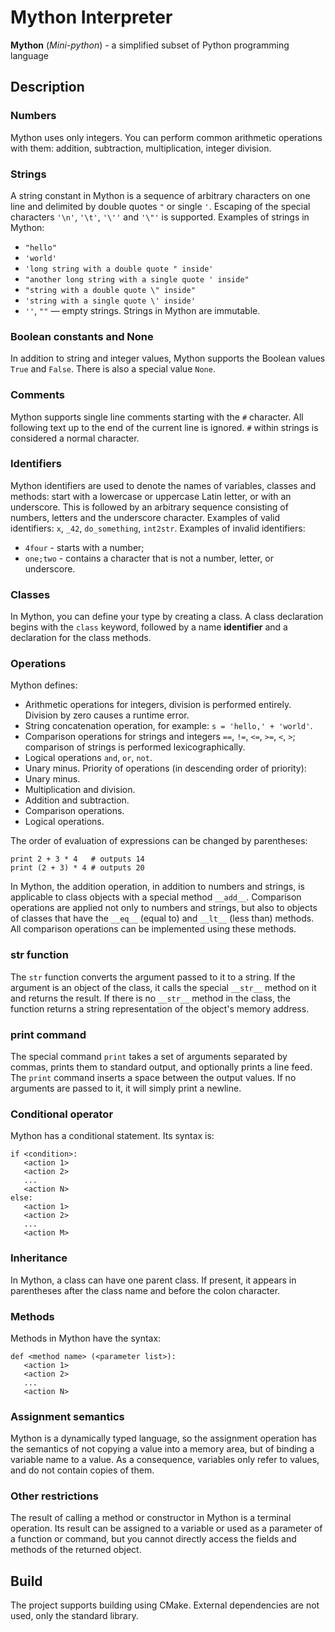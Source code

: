 # Mython Interpreter
**Mython** (*Mini-python*) - a simplified subset of Python programming language

## Description
### Numbers
Mython uses only integers. You can perform common arithmetic operations with them: addition, subtraction, multiplication, integer division.
### Strings
A string constant in Mython is a sequence of arbitrary characters on one line and delimited by double quotes ```"``` or single ```'```. Escaping of the special characters ```'\n'```, ```'\t'```, ```'\''``` and ```'\"'``` is supported. Examples of strings in Mython:
- ```"hello"```
- ```'world'```
- ```'long string with a double quote " inside'```
- ```"another long string with a single quote ' inside"```
- ```"string with a double quote \" inside"```
- ```'string with a single quote \' inside'```
- ```''```, ```""``` — empty strings.
Strings in Mython are immutable.
### Boolean constants and None
In addition to string and integer values, Mython supports the Boolean values ```True``` and ```False```. There is also a special value ```None```.
### Comments
Mython supports single line comments starting with the ```#``` character. All following text up to the end of the current line is ignored. ```#``` within strings is considered a normal character.
### Identifiers
Mython identifiers are used to denote the names of variables, classes and methods: start with a lowercase or uppercase Latin letter, or with an underscore. This is followed by an arbitrary sequence consisting of numbers, letters and the underscore character.
Examples of valid identifiers: ```x```, ```_42```, ```do_something```, ```int2str```.
Examples of invalid identifiers:
- ```4four``` - starts with a number;
- ```one;two``` - contains a character that is not a number, letter, or underscore.
### Classes
In Mython, you can define your type by creating a class. A class declaration begins with the ```class``` keyword, followed by a name **identifier** and a declaration for the class methods.
### Operations
Mython defines:
- Arithmetic operations for integers, division is performed entirely. Division by zero causes a runtime error.
- String concatenation operation, for example: ```s = 'hello,' + 'world'```.
- Comparison operations for strings and integers ```==```, ```!=```, ```<=```, ```>=```, ```<```, ```>```; comparison of strings is performed lexicographically.
- Logical operations ```and```, ```or```, ```not```.
- Unary minus.
Priority of operations (in descending order of priority):
- Unary minus.
- Multiplication and division.
- Addition and subtraction.
- Comparison operations.
- Logical operations.

The order of evaluation of expressions can be changed by parentheses: 
```
print 2 + 3 * 4   # outputs 14
print (2 + 3) * 4 # outputs 20
```
In Mython, the addition operation, in addition to numbers and strings, is applicable to class objects with a special method ```__add__```.
Comparison operations are applied not only to numbers and strings, but also to objects of classes that have the ```__eq__``` (equal to) and ```__lt__``` (less than) methods. All comparison operations can be implemented using these methods.
### str function
The ```str``` function converts the argument passed to it to a string. If the argument is an object of the class, it calls the special ```__str__``` method on it and returns the result. If there is no ```__str__``` method in the class, the function returns a string representation of the object's memory address.
### print command
The special command ```print``` takes a set of arguments separated by commas, prints them to standard output, and optionally prints a line feed. The ```print``` command inserts a space between the output values. If no arguments are passed to it, it will simply print a newline.
### Conditional operator
Mython has a conditional statement. Its syntax is:
```
if <condition>:
   <action 1>
   <action 2>
   ...
   <action N>
else:
   <action 1>
   <action 2>
   ...
   <action M> 
```
### Inheritance
In Mython, a class can have one parent class. If present, it appears in parentheses after the class name and before the colon character.
### Methods
Methods in Mython have the syntax:
```
def <method name> (<parameter list>):
   <action 1>
   <action 2>
   ...
   <action N> 
```
### Assignment semantics
Mython is a dynamically typed language, so the assignment operation has the semantics of not copying a value into a memory area, but of binding a variable name to a value. As a consequence, variables only refer to values, and do not contain copies of them.
### Other restrictions
The result of calling a method or constructor in Mython is a terminal operation. Its result can be assigned to a variable or used as a parameter of a function or command, but you cannot directly access the fields and methods of the returned object.

## Build
The project supports building using CMake. External dependencies are not used, only the standard library.
